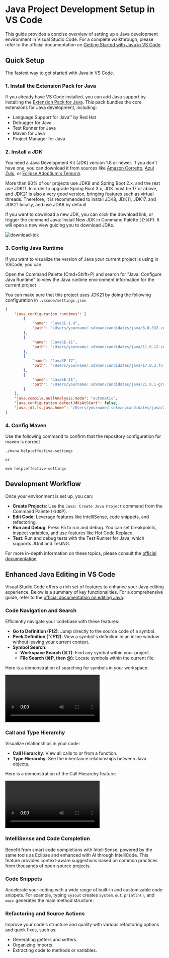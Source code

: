 # Java Project Development Setup in VS Code

This guide provides a concise overview of setting up a Java development environment in Visual Studio Code. For a complete walkthrough, please refer to the official documentation on [Getting Started with Java in VS Code](https://code.visualstudio.com/docs/java/java-tutorial).

## Quick Setup

The fastest way to get started with Java in VS Code.

### 1. Install the Extension Pack for Java

If you already have VS Code installed, you can add Java support by installing the [Extension Pack for Java](https://marketplace.visualstudio.com/items?itemName=vscjava.vscode-java-pack). This pack bundles the core extensions for Java development, including:

*   Language Support for Java™ by Red Hat
*   Debugger for Java
*   Test Runner for Java
*   Maven for Java
*   Project Manager for Java

### 2. Install a JDK

You need a Java Development Kit (JDK) version 1.8 or newer. If you don't have one, you can download it from sources like [Amazon Corretto](https://aws.amazon.com/corretto), [Azul Zulu](https://www.azul.com/downloads/?package=jdk), or [Eclipse Adoptium's Temurin](https://adoptium.net/).

More than 90% of our projects use JDK8 and Spring Boot 2.x, and the rest use JDK11. In order to upgrade Spring Boot 3.x, JDK must be 17 or above, and JDK21 is also a very good version, bringing features such as virtual threads. Therefore, it is recommended to install JDK8, JDK11, JDK17, and JDK21 locally, and use JDK8 by default

If you want to download a new JDK, you can click the download link, or trigger the command Java: Install New JDK in Command Palette (⇧⌘P). It will open a new view guiding you to download JDKs.

![download-jdk](https://code.visualstudio.com/assets/docs/java/java-project/download-jdk.png)

### 3. Config Java Runtime 

If you want to visualize the version of Java your current project is using in VSCode, you can:

Open the Command Palette (Cmd+Shift+P) and search for "Java: Configure Java Runtime" to view the Java runtime environment information for the current project

You can make sure that this project uses JDK21 by doing the following configuration in `.vscode/settings.json`

```json
{
    "java.configuration.runtimes": [
        {
            "name": "JavaSE-1.8",
            "path": "/Users/yourname/.sdkman/candidates/java/8.0.332-zulu"
        },
        {
            "name": "JavaSE-11",
            "path": "/Users/yourname/.sdkman/candidates/java/11.0.12-zulu"
        },
        {
            "name": "JavaSE-17",
            "path": "/Users/yourname/.sdkman/candidates/java/17.0.3.fx-zulu"
        },
        {
            "name": "JavaSE-21",
            "path": "/Users/yourname/.sdkman/candidates/java/21.0.1-graal"
        }
    ],
    "java.compile.nullAnalysis.mode": "automatic",
    "java.configuration.detectJdksAtStart": false,
    "java.jdt.ls.java.home": "/Users/yourname/.sdkman/candidates/java/21.0.1-graal"
}
```

### 4. Config Maven

Use the following command to confirm that the repository configuration for maven is correct

```shell
./mvnw help:effective-settings

or

mvn help:effective-settings

```


## Development Workflow

Once your environment is set up, you can:

*   **Create Projects**: Use the `Java: Create Java Project` command from the Command Palette (⇧⌘P).
*   **Edit Code**: Leverage features like IntelliSense, code snippets, and refactoring.
*   **Run and Debug**: Press F5 to run and debug. You can set breakpoints, inspect variables, and use features like Hot Code Replace.
*   **Test**: Run and debug tests with the Test Runner for Java, which supports JUnit and TestNG.

For more in-depth information on these topics, please consult the [official documentation](https://code.visualstudio.com/docs/java/java-tutorial).

## Enhanced Java Editing in VS Code

Visual Studio Code offers a rich set of features to enhance your Java editing experience. Below is a summary of key functionalities. For a comprehensive guide, refer to the [official documentation on editing Java](https://code.visualstudio.com/docs/java/java-editing).

### Code Navigation and Search

Efficiently navigate your codebase with these features:

*   **Go to Definition (F12)**: Jump directly to the source code of a symbol.
*   **Peek Definition (⌥F12)**: View a symbol's definition in an inline window without leaving your current context.
*   **Symbol Search**:
    *   **Workspace Search (⌘T)**: Find any symbol within your project.
    *   **File Search (⌘P, then @)**: Locate symbols within the current file.

Here is a demonstration of searching for symbols in your workspace:

<video src="https://code.visualstudio.com/assets/docs/java/java-editing/search-in-workspace.mp4" controls title="Search in Workspace"></video>

### Call and Type Hierarchy

Visualize relationships in your code:

*   **Call Hierarchy**: View all calls to or from a function.
*   **Type Hierarchy**: See the inheritance relationships between Java objects.

Here is a demonstration of the Call Hierarchy feature:

<video src="https://code.visualstudio.com/assets/docs/java/java-editing/type-hierarchy.mp4" controls title="Call Hierarchy"></video>

### IntelliSense and Code Completion

Benefit from smart code completions with IntelliSense, powered by the same tools as Eclipse and enhanced with AI through IntelliCode. This feature provides context-aware suggestions based on common practices from thousands of open-source projects.

### Code Snippets

Accelerate your coding with a wide range of built-in and customizable code snippets. For example, typing `sysout` creates `System.out.println()`, and `main` generates the main method structure.

### Refactoring and Source Actions

Improve your code's structure and quality with various refactoring options and quick fixes, such as:

*   Generating getters and setters.
*   Organizing imports.
*   Extracting code to methods or variables.
